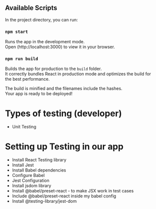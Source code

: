 ## Available Scripts

In the project directory, you can run:

### `npm start`

Runs the app in the development mode.\
Open (http://localhost:3000) to view it in your browser.

### `npm run build`

Builds the app for production to the `build` folder.\
It correctly bundles React in production mode and optimizes the build for the best performance.

The build is minified and the filenames include the hashes.\
Your app is ready to be deployed!

# Types of testing (developer)

- Unit Testing

# Setting up Testing in our app

- Install React Testing library
- Install Jest
- Install Babel dependencies
- Configure Babel
- Jest Configuration
- Install jsdom library
- Install @babel/preset-react - to make JSX work in test cases
- Include @babel/preset-react inside my babel config
- Install @testing-library/jest-dom
